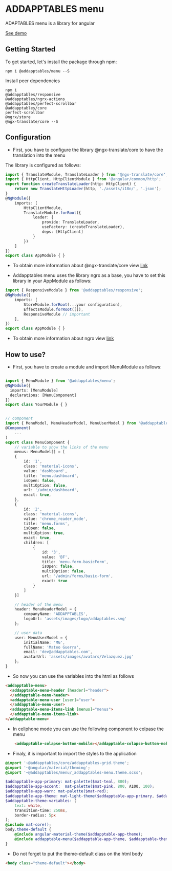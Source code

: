 # ADDAPPTABLES menu

ADAPTABLES menu is a library for angular

[See demo](http://addapptables.com/admin/dashboard)

## Getting Started
To get started, let's install the package through npm:

```
npm i @addapptables/menu --S
```

Install peer dependencies

```
npm i
@addapptables/responsive
@addapptables/ngrx-actions
@addapptables/perfect-scrollbar
@addapptables/core
perfect-scrollbar
@ngrx/store
@ngx-translate/core --S
```

## Configuration

- First, you have to configure the library @ngx-translate/core to have the translation into the menu

The library is configured as follows:

```typescript
import { TranslateModule, TranslateLoader } from '@ngx-translate/core';
import { HttpClient, HttpClientModule } from '@angular/common/http';
export function createTranslateLoader(http: HttpClient) {
    return new TranslateHttpLoader(http, './assets/i18n/', '.json');
}
@NgModule({
    imports: [
        HttpClientModule,
        TranslateModule.forRoot({
            loader: {
                provide: TranslateLoader,
                useFactory: (createTranslateLoader),
                deps: [HttpClient]
            }
        })
    ]
})
export class AppModule { }
```

- To obtain more information about @ngx-translate/core view [link](https://github.com/ngx-translate/core)

- Addapptables menu uses the library ngrx as a base, you have to set this library in your AppModule as follows:

```typescript
import { ResponsiveModule } from '@addapptables/responsive';
@NgModule({
    imports: [
        StoreModule.forRoot(...your configuration),
        EffectsModule.forRoot([]),
        ResponsiveModule // important
    ],
})
export class AppModule { }
```

- To obtain more information about ngrx view [link](https://ngrx.io/guide/store)

## How to use?

- First, you have to create a module and import MenuModule as follows:

```typescript

import { MenuModule } from '@addapptables/menu';
@NgModule({
  imports: [MenuModule]
  declarations: [MenuComponent]
})
export class YourModule { }


// component
import { MenuModel, MenuHeaderModel, MenuUserModel } from '@addapptables/menu';
@Component(
    ...
)
export class MenuComponent {
    // variable to show the links of the menu
    menus: MenuModel[] = [
    {
        id: '1',
        class: 'material-icons',
        value: 'dashboard',
        title: 'menu.dashboard',
        isOpen: false,
        multiOption: false,
        url: '/admin/dashboard',
        exact: true,
    },
    {
        id: '2',
        class: 'material-icons',
        value: 'chrome_reader_mode',
        title: 'menu.forms',
        isOpen: false,
        multiOption: true,
        exact: true,
        children: [
            {
                id: '3',
                value: 'BF',
                title: 'menu.form.basicForm',
                isOpen: false,
                multiOption: false,
                url: '/admin/forms/basic-form',
                exact: true
            }
        ]
    }]

    // header of the menu
    header: MenuHeaderModel = {
        companyName: 'ADDAPPTABLES',
        logoUrl: 'assets/images/logo/addaptables.svg'
    };

    // user data
    user: MenuUserModel = {
        initialName: 'MG',
        fullName: 'Mateo Guerra',
        email: 'dev@addapptables.com',
        avatarUrl: 'assets/images/avatars/Velazquez.jpg'
    };
}
```

- So now you can use the variables into the html as follows

```html
<addapptable-menu>
  <addapptable-menu-header [header]="header">
  </addapptable-menu-header>
  <addapptable-menu-user [user]="user">
  </addapptable-menu-user>
  <addapptable-menu-items-link [menus]="menus">
  </addapptable-menu-items-link>
</addapptable-menu>
```

- In cellphone mode you can use the following component to colpase the menu

```html
    <addapptable-colapse-button-mobile></addapptable-colapse-button-mobile>
```

- Finaly, it is important to import the styles to the application

```scss
@import '~@addapptables/core/addapptables-grid.theme';
@import '~@angular/material/theming';
@import '~@addapptables/menu/_addapptables-menu.theme.scss';

$addapptable-app-primary: mat-palette($mat-teal, 800);
$addapptable-app-accent:  mat-palette($mat-pink, 800, A100, 100);
$addapptable-app-warn: mat-palette($mat-red);
$addapptable-app-theme: mat-light-theme($addapptable-app-primary, $addapptable-app-accent, $addapptable-app-warn);
$addapptable-theme-variables: (
    text: white,
    transition-time: 250ms,
    border-radius: 5px
);
@include mat-core();
body.theme-default {
    @include angular-material-theme($addapptable-app-theme);
    @include addapptable-menu($addapptable-app-theme, $addapptable-theme-variables);
}
```

- Do not forget to put the theme-default class on the html body

```html
<body class="theme-default"></body>
```
